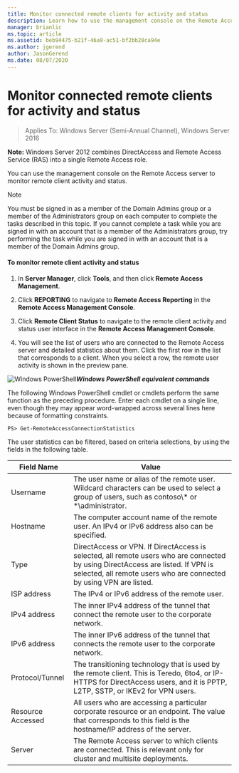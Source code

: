 ```yaml
---
title: Monitor connected remote clients for activity and status
description: Learn how to use the management console on the Remote Access server to monitor remote client activity and status.
manager: brianlic
ms.topic: article
ms.assetid: beb94475-b21f-46a9-ac51-bf2bb28ca94e
ms.author: jgerend
author: JasonGerend
ms.date: 08/07/2020
---
```

# Monitor connected remote clients for activity and status

>Applies To: Windows Server (Semi-Annual Channel), Windows Server 2016

**Note:** Windows Server 2012 combines DirectAccess and Remote Access Service (RAS) into a single Remote Access role.

You can use the management console on the Remote Access server to monitor remote client activity and status.

> [!NOTE]
> You must be signed in as a member of the Domain Admins group or a member of the Administrators group on each computer to complete the tasks described in this topic. If you cannot complete a task while you are signed in with an account that is a member of the Administrators group, try performing the task while you are signed in with an account that is a member of the Domain Admins group.

#### To monitor remote client activity and status

1.  In **Server Manager**, click **Tools**, and then click **Remote Access Management**.

2.  Click **REPORTING** to navigate to **Remote Access Reporting** in the **Remote Access Management Console**.

3.  Click **Remote Client Status** to navigate to the remote client activity and status user interface in the **Remote Access Management Console**.

4.  You will see the list of users who are connected to the Remote Access server and detailed statistics about them. Click the first row in the list that corresponds to a client. When you select a row, the remote user activity is shown in the preview pane.

![Windows PowerShell](../../../media/Monitor-connected-remote-clients-for-activity-and-status/PowerShellLogoSmall.gif)***<em>Windows PowerShell equivalent commands</em>***

The following Windows PowerShell cmdlet or cmdlets perform the same function as the preceding procedure. Enter each cmdlet on a single line, even though they may appear word-wrapped across several lines here because of formatting constraints.

```
PS> Get-RemoteAccessConnectionStatistics
```

The user statistics can be filtered, based on criteria selections, by using the fields in the following table.

|Field Name|Value|
|-------|-----|
|Username|The user name or alias of the remote user. Wildcard characters can be used to select a group of users, such as contoso\\* or \*\administrator.|
|Hostname|The computer account name of the remote user. An IPv4 or IPv6 address also can be specified.|
|Type|DirectAccess or VPN. If DirectAccess is selected, all remote users who are connected by using DirectAccess are listed. If VPN is selected, all remote users who are connected by using VPN are listed.|
|ISP address|The IPv4 or IPv6 address of the remote user.|
|IPv4 address|The inner IPv4 address of the tunnel that connect the remote user to the corporate network.|
|IPv6 address|The inner IPv6 address of the tunnel that connects the remote user to the corporate network.|
|Protocol/Tunnel|The transitioning technology that is used by the remote client. This is Teredo, 6to4, or IP-HTTPS for DirectAccess users, and it is PPTP, L2TP, SSTP, or IKEv2 for VPN users.|
|Resource Accessed|All users who are accessing a particular corporate resource or an endpoint. The value that corresponds to this field is the hostname/IP address of the server.|
|Server|The Remote Access server to which clients are connected. This is relevant only for cluster and multisite deployments.|





